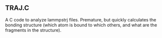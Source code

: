## TRAJ.C

A C code to analyze lammpstrj files. Premature, but quickly calculates
the bonding structure (which atom is bound to which others, and what are
the fragments in the structure). 
